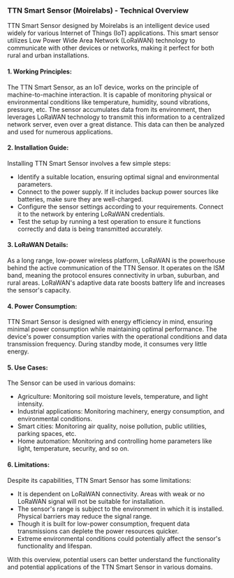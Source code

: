 ### TTN Smart Sensor (Moirelabs) - Technical Overview

TTN Smart Sensor designed by Moirelabs is an intelligent device used widely for various Internet of Things (IoT) applications. This smart sensor utilizes Low Power Wide Area Network (LoRaWAN) technology to communicate with other devices or networks, making it perfect for both rural and urban installations.

#### 1. Working Principles:

The TTN Smart Sensor, as an IoT device, works on the principle of machine-to-machine interaction. It is capable of monitoring physical or environmental conditions like temperature, humidity, sound vibrations, pressure, etc. The sensor accumulates data from its environment, then leverages LoRaWAN technology to transmit this information to a centralized network server, even over a great distance. This data can then be analyzed and used for numerous applications.

#### 2. Installation Guide:

Installing TTN Smart Sensor involves a few simple steps:

- Identify a suitable location, ensuring optimal signal and environmental parameters.
- Connect to the power supply. If it includes backup power sources like batteries, make sure they are well-charged.
- Configure the sensor settings according to your requirements. Connect it to the network by entering LoRaWAN credentials.
- Test the setup by running a test operation to ensure it functions correctly and data is being transmitted accurately.

#### 3. LoRaWAN Details:

As a long range, low-power wireless platform, LoRaWAN is the powerhouse behind the active communication of the TTN Sensor. It operates on the ISM band, meaning the protocol ensures connectivity in urban, suburban, and rural areas. LoRaWAN's adaptive data rate boosts battery life and increases the sensor's capacity.

#### 4. Power Consumption:

TTN Smart Sensor is designed with energy efficiency in mind, ensuring minimal power consumption while maintaining optimal performance. The device's power consumption varies with the operational conditions and data transmission frequency. During standby mode, it consumes very little energy.

#### 5. Use Cases:

The Sensor can be used in various domains:

- Agriculture: Monitoring soil moisture levels, temperature, and light intensity.
- Industrial applications: Monitoring machinery, energy consumption, and environmental conditions.
- Smart cities: Monitoring air quality, noise pollution, public utilities, parking spaces, etc.
- Home automation: Monitoring and controlling home parameters like light, temperature, security, and so on.

#### 6. Limitations:

Despite its capabilities, TTN Smart Sensor has some limitations:

- It is dependent on LoRaWAN connectivity. Areas with weak or no LoRaWAN signal will not be suitable for installation.
- The sensor's range is subject to the environment in which it is installed. Physical barriers may reduce the signal range.
- Though it is built for low-power consumption, frequent data transmissions can deplete the power resources quicker.
- Extreme environmental conditions could potentially affect the sensor's functionality and lifespan.

With this overview, potential users can better understand the functionality and potential applications of the TTN Smart Sensor in various domains.